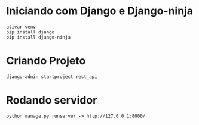 # Iniciando com Django e Django-ninja
    
    ativar venv
    pip install django
    pip install django-ninja

# Criando Projeto

    django-admin startproject rest_api

# Rodando servidor

    python manage.py runserver -> http://127.0.0.1:8000/




